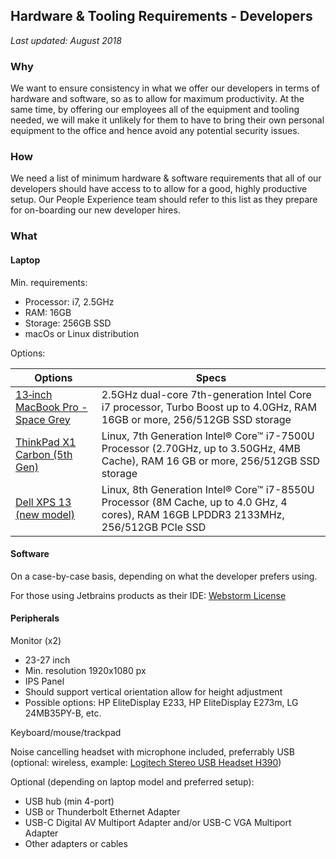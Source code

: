 ## Hardware & Tooling Requirements - Developers

_Last updated: August 2018_

### Why


We want to ensure consistency in what we offer our developers in terms of hardware and software, so as to allow for maximum productivity. At the same time, by offering our employees all of the equipment and tooling needed, we will make it unlikely for them to have to bring their own personal equipment to the office and hence avoid any potential security issues.

### How

We need a list of minimum hardware & software requirements that all of our developers should have access to to allow for a good, highly productive setup. Our People Experience team should refer to this list as they prepare for on-boarding our new developer hires.

### What

#### Laptop
Min. requirements:
-   Processor: i7, 2.5GHz
-   RAM: 16GB
-   Storage: 256GB SSD
-   macOs or Linux distribution

Options:

|Options|Specs|
|----------------|-------------------------------------------------------------|
|[13‑inch MacBook Pro - Space Grey](https://www.apple.com/ca/shop/buy-mac/macbook-pro/13-inch-space-grey-2.3ghz-256gb#)|2.5GHz dual-core 7th-generation Intel Core i7 processor, Turbo Boost up to 4.0GHz, RAM 16GB or more, 256/512GB SSD storage|
|[ThinkPad X1 Carbon (5th Gen)](https://www.lenovo.com/ca/en/laptops/thinkpad/thinkpad-x/ThinkPad-X1-Carbon-5th-Gen/p/22TP2TXX15G)|Linux, 7th Generation Intel® Core™ i7-7500U Processor (2.70GHz, up to 3.50GHz, 4MB Cache), RAM 16 GB or more, 256/512GB SSD storage|
|[Dell XPS 13 (new model)](https://www.dell.com/en-ca/shop/dell-laptops-netbooks-and-tablets/new-xps-13-laptop/spd/xps-13-9370-laptop?view=configurations&appliedRefinements=103)|Linux, 8th Generation Intel® Core™ i7-8550U Processor (8M Cache, up to 4.0 GHz, 4 cores), RAM 16GB LPDDR3 2133MHz, 256/512GB PCIe SSD|

#### Software

On a case-by-case basis, depending on what the developer prefers using.

For those using Jetbrains products as their IDE: [Webstorm License](https://www.jetbrains.com/webstorm/)

#### Peripherals

Monitor (x2)
-   23-27 inch
-   Min. resolution 1920x1080 px
-   IPS Panel
-   Should support vertical orientation allow for height adjustment
-   Possible options: HP EliteDisplay E233, HP EliteDisplay E273m, LG 24MB35PY-B, etc.

Keyboard/mouse/trackpad

Noise cancelling headset with microphone included, preferrably USB (optional: wireless, example: [Logitech Stereo USB Headset H390](https://www.bestbuy.ca/en-ca/product/logitech-stereo-usb-headset-h390/10094104.aspx))

Optional (depending on laptop model and preferred setup):
-   USB hub (min 4-port)
-   USB or Thunderbolt Ethernet Adapter
-   USB-C Digital AV Multiport Adapter and/or USB-C VGA Multiport Adapter
-   Other adapters or cables